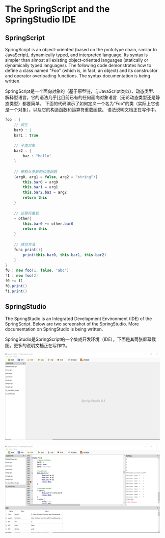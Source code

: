  # The SpringScript and the SpringStudio IDE
## SpringScript

SpringScript is an object-oriented (based on the prototype chain, similar to JavaScript), dynamically typed, and interpreted language. Its syntax is simpler than almost all existing object-oriented languages (statically or dynamically typed languages). 
The following code demonstrates how to define a class named "Foo" (which is, in fact, an object) and its constructor and operator overloading functions.
The syntax documentation is being written.

SpringScript是一个面向对象的（基于原型链，与JavaScript类似）、动态类型、解释型语言。它的语法几乎比目前已有的任何面向对象语言（无论动态类型还是静态类型）都要简单。
下面的代码演示了如何定义一个名为“Foo”的类（实际上它也是一个对象），以及它的构造函数和运算符重载函数。
语法说明文档正在写作中。

``` java
foo : {
	// 属性
	bar0 : 1
	bar1 : true

    // 子类对象
	bar2 : {
		baz : "hello"
	}

	// 带默认参数的构造函数
	(arg0, arg1 = false, arg2 = "string"){
		this.bar0 = arg0
		this.bar1 = arg1
		this.bar2.baz = arg2
		return this
	}
	
	// 运算符重载
	+ other{
		this.bar0 += other.bar0
		return this
	}
	
    // 成员方法
	func print(){
		print(this.bar0, this.bar1, this.bar2)
	}
}
f0 : new foo(1, false, "abc")
f1 : new foo(2)
f0 += f1
f0.print()
f1.print()

```

## SpringStudio
The SpringStudio is an Integrated Development Environment (IDE) of the SpringScript. Below are two screenshot of the SpringStudio. More documentation on SpringStudio is being written.

SpringStudio是SpringScript的一个集成开发环境（IDE）。下面是其两张屏幕截图。更多的说明文档正在写作中。

![image](https://github.com/AlanZhangNpu/SpringScript/blob/master/screenshots/spring_studio0.png)

![image](https://github.com/AlanZhangNpu/SpringScript/blob/master/screenshots/spring_studio1.png)
